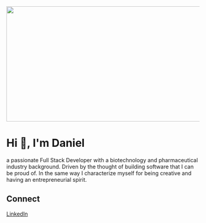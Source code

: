 
<div align="center">
  <img src="https://images.unsplash.com/photo-1536890274788-51861e124205?ixlib=rb-1.2.1&ixid=eyJhcHBfaWQiOjEyMDd9&auto=format&fit=crop&w=1950&q=80" height="300" width="800px">
</div>

# Hi 👋, I'm Daniel

a passionate Full Stack Developer with a biotechnology and pharmaceutical industry background. Driven by the thought of building software that I can be proud of.  In the same way I characterize myself for being creative and having an entrepreneurial spirit.

## Connect

[LinkedIn](https://www.linkedin.com/in/daniel-hernandez-ller/)
